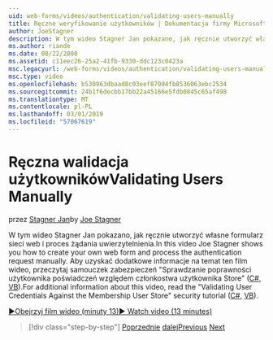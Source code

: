 ```yaml
---
uid: web-forms/videos/authentication/validating-users-manually
title: Ręczne weryfikowanie użytkowników | Dokumentacja firmy Microsoft
author: JoeStagner
description: W tym wideo Stagner Jan pokazano, jak ręcznie utworzyć własne formularz sieci web i proces żądania uwierzytelnienia. Aby uzyskać dodatkowe informacje na temat tego vi...
ms.author: riande
ms.date: 08/22/2008
ms.assetid: c11eec26-25a2-41fb-9330-ddc123c0423a
msc.legacyurl: /web-forms/videos/authentication/validating-users-manually
msc.type: video
ms.openlocfilehash: b530963dbaad8c03eef87004fb8536063ebc2534
ms.sourcegitcommit: 24b1f6decbb17bb22a45166e5fdb0845c65af498
ms.translationtype: MT
ms.contentlocale: pl-PL
ms.lasthandoff: 03/01/2019
ms.locfileid: "57067619"
---
```

<a name="validating-users-manually"></a><span data-ttu-id="e9985-104">Ręczna walidacja użytkowników</span><span class="sxs-lookup"><span data-stu-id="e9985-104">Validating Users Manually</span></span>
====================
<span data-ttu-id="e9985-105">przez [Stagner Jan](https://github.com/JoeStagner)</span><span class="sxs-lookup"><span data-stu-id="e9985-105">by [Joe Stagner](https://github.com/JoeStagner)</span></span>

<span data-ttu-id="e9985-106">W tym wideo Stagner Jan pokazano, jak ręcznie utworzyć własne formularz sieci web i proces żądania uwierzytelnienia.</span><span class="sxs-lookup"><span data-stu-id="e9985-106">In this video Joe Stagner shows you how to create your own web form and process the authentication request manually.</span></span> <span data-ttu-id="e9985-107">Aby uzyskać dodatkowe informacje na temat ten film wideo, przeczytaj samouczek zabezpieczeń "Sprawdzanie poprawności użytkownika poświadczeń względem członkostwa użytkownika Store" ([C#](../../overview/older-versions-security/membership/validating-user-credentials-against-the-membership-user-store-cs.md), [VB](../../overview/older-versions-security/membership/validating-user-credentials-against-the-membership-user-store-vb.md)).</span><span class="sxs-lookup"><span data-stu-id="e9985-107">For additional information about this video, read the "Validating User Credentials Against the Membership User Store" security tutorial ([C#](../../overview/older-versions-security/membership/validating-user-credentials-against-the-membership-user-store-cs.md), [VB](../../overview/older-versions-security/membership/validating-user-credentials-against-the-membership-user-store-vb.md)).</span></span>

[<span data-ttu-id="e9985-108">&#9654;Obejrzyj film wideo (minuty 13)</span><span class="sxs-lookup"><span data-stu-id="e9985-108">&#9654; Watch video (13 minutes)</span></span>](https://channel9.msdn.com/Blogs/ASP-NET-Site-Videos/validating-users-manually)

> [!div class="step-by-step"]
> <span data-ttu-id="e9985-109">[Poprzednie](creating-user-accounts-programmatically.md)
> [dalej](validating-users-with-the-login-control.md)</span><span class="sxs-lookup"><span data-stu-id="e9985-109">[Previous](creating-user-accounts-programmatically.md)
[Next](validating-users-with-the-login-control.md)</span></span>
